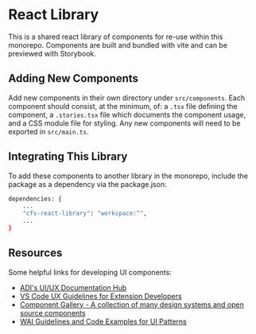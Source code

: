 # React Library

This is a shared react library of components for re-use within this monorepo. Components are built and bundled with vite and can be previewed with Storybook.

## Adding New Components

Add new components in their own directory under `src/components`. Each component should consist, at the minimum, of: a `.tsx` file defining the component, a `.stories.tsx` file which documents the component usage, and a CSS module file for styling. Any new components will need to be exported in `src/main.ts`.

## Integrating This Library

To add these components to another library in the monorepo, include the package as a dependency via the package.json:

```bash
dependencies: {
	...
	"cfs-react-library": "workspace:^",
	...
}
```

## Resources

Some helpful links for developing UI components:

* [ADI's UI/UX Documentation Hub](https://harmonic.app.analog.com/1816b7bc5/p/187bc5-harmonic-design-system#)
* [VS Code UX Guidelines for Extension Developers](https://code.visualstudio.com/api/ux-guidelines/overview)
* [Component Gallery - A collection of many design systems and open source components](https://component.gallery/)
* [WAI Guidelines and Code Examples for UI Patterns](https://www.w3.org/WAI/ARIA/apg/patterns/)
